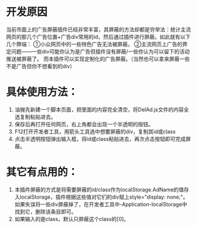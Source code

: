 # 开发原因
当前市面上的广告屏蔽插件已经非常丰富，其屏蔽的方法却都是穷举法：统计主流网页的那几个广告位置+广告div常用的id，然后通过插件进行屏蔽。如此就有以下几个弊端：
①小众网页中的一些特色广告无法被屏蔽。
②主流网页上广告的界定问题——一些div可能你认为是广告但插件没有屏蔽/一些你认为可以留下的活动推送被屏蔽了。
而本插件可以实现定制化的广告屏蔽。（当然也可以拿来屏蔽一些不是广告但你不想看到的div）

# 具体使用方法：
1. 油猴先新建一个脚本页面，把里面的内容完全清空，将DelAd.js文件的内容全选复制粘贴进去。
2. 保存后再打开任何网页，右上角都会出现一个半透明的按钮。
3. F12打开开发者工具，用箭头工具选中想要屏蔽的div，复制其id或class
4. 点击半透明按钮弹出输入框，将id或class粘贴进去，再次点击按钮即可完成屏蔽。

# 其它有点用的：
1. 本插件屏蔽的方式是将需要屏蔽的id/class作为localStorage.AdName的值存入localStorage，插件根据这些值对它们的div赋上style="display: none;"。如果失误将一些div屏蔽掉了，在开发者工具中-Application-localStorage中找到它，删除该条目即可。
2. 如果输入的是class，默认只屏蔽这个class的[0]。